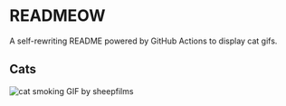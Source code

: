 # READMEOW

A self-rewriting README powered by GitHub Actions to display cat gifs.

## Cats

![cat smoking GIF by sheepfilms](https://media2.giphy.com/media/l0ExdMHUDKteztyfe/200.gif?cid=9acd02dac266hvlr7fijg9j8isttie3b114ogomgfd0burlt&ep=v1_gifs_search&rid=200.gif&ct=g)
